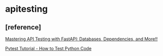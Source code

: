 # apitesting


## [reference]

[Mastering API Testing with FastAPI: Databases, Dependencies, and More!!](https://www.youtube.com/watch?v=9gC3Ot0LoUQ)


[Pytest Tutorial - How to Test Python Code](https://www.youtube.com/watch?v=cHYq1MRoyI0)